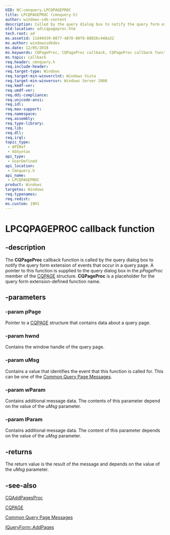 ```yaml
---
UID: NC:cmnquery.LPCQPAGEPROC
title: LPCQPAGEPROC (cmnquery.h)
author: windows-sdk-content
description: Called by the query dialog box to notify the query form extension of events that occur in a query page.
old-location: ad\cqpageproc.htm
tech.root: ad
ms.assetid: 11d40439-0877-4870-80f8-88026c448a32
ms.author: windowssdkdev
ms.date: 12/05/2018
ms.keywords: CQPageProc, CQPageProc callback, CQPageProc callback function [Active Directory], LPCQPAGEPROC, LPCQPAGEPROC callback function pointer [Active Directory], ad.cqpageproc, cmnquery/CQPageProc
ms.topic: callback
req.header: cmnquery.h
req.include-header: 
req.target-type: Windows
req.target-min-winverclnt: Windows Vista
req.target-min-winversvr: Windows Server 2008
req.kmdf-ver: 
req.umdf-ver: 
req.ddi-compliance: 
req.unicode-ansi: 
req.idl: 
req.max-support: 
req.namespace: 
req.assembly: 
req.type-library: 
req.lib: 
req.dll: 
req.irql: 
topic_type:
 - APIRef
 - kbSyntax
api_type:
 - UserDefined
api_location:
 - Cmnquery.h
api_name:
 - LPCQPAGEPROC
product: Windows
targetos: Windows
req.typenames: 
req.redist: 
ms.custom: 19H1
---
```


# LPCQPAGEPROC callback function


## -description


The <b>CQPageProc</b> callback function is called by the query dialog box to notify the query form extension of events that occur in a query page. A pointer to this function is supplied to the query dialog box in the <i>pPageProc</i> member of the <a href="https://msdn.microsoft.com/09e407a2-7a58-483d-8422-4ae40c05b742">CQPAGE</a> structure. <b>CQPageProc</b> is a placeholder for the query form extension-defined function name.


## -parameters




### -param pPage

Pointer to a <a href="https://msdn.microsoft.com/09e407a2-7a58-483d-8422-4ae40c05b742">CQPAGE</a> structure that contains data about a query page.


### -param hwnd

Contains the window handle of the query page.


### -param uMsg

Contains a value that identifies the event that this function is called for. This can be one of the <a href="https://msdn.microsoft.com/en-us/library/ms677289(v=VS.85).aspx">Common Query Page Messages</a>.


### -param wParam

Contains additional message data. The contents of this parameter depend on the value of the <i>uMsg</i> parameter.


### -param lParam

Contains additional message data. The content of this parameter depends on the value of the <i>uMsg</i> parameter.


## -returns



The return value is the result of the message  and depends on the value of the <i>uMsg</i> parameter.




## -see-also




<a href="https://msdn.microsoft.com/2b62c1aa-ace7-4083-8eb3-7c5c499762c9">CQAddPagesProc</a>



<a href="https://msdn.microsoft.com/09e407a2-7a58-483d-8422-4ae40c05b742">CQPAGE</a>



<a href="https://msdn.microsoft.com/en-us/library/ms677289(v=VS.85).aspx">Common Query Page Messages</a>



<a href="https://msdn.microsoft.com/797496fd-67db-4ec2-beec-224664d5d330">IQueryForm::AddPages</a>
 

 

